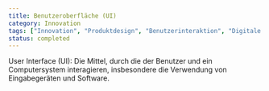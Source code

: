 ```yaml
---
title: Benutzeroberfläche (UI)
category: Innovation
tags: ["Innovation", "Produktdesign", "Benutzerinteraktion", "Digitale Schnittstelle"]
status: completed
---
```

User Interface (UI): Die Mittel, durch die der Benutzer und ein Computersystem interagieren, insbesondere die Verwendung von Eingabegeräten und Software.